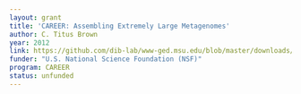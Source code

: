 ```yaml
---
layout: grant
title: 'CAREER: Assembling Extremely Large Metagenomes'
author: C. Titus Brown
year: 2012
link: https://github.com/dib-lab/www-ged.msu.edu/blob/master/downloads/2012-career-nsf-final.pdf
funder: "U.S. National Science Foundation (NSF)"
program: CAREER
status: unfunded
---
```

